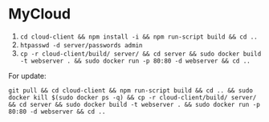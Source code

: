 # MyCloud

1. `cd cloud-client && npm install -i && npm run-script build && cd ..`
2. `htpasswd -d server/passwords admin`
3. `cp -r cloud-client/build/ server/ && cd server && sudo docker build -t webserver . && sudo docker run -p 80:80 -d webserver && cd ..`

For update:

`git pull && cd cloud-client && npm run-script build && cd .. && sudo docker kill $(sudo docker ps -q) && cp -r cloud-client/build/ server/ && cd server && sudo docker build -t webserver . && sudo docker run -p 80:80 -d webserver && cd ..`
